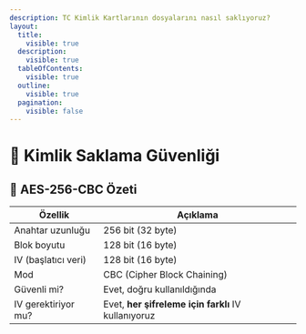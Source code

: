 ```yaml
---
description: TC Kimlik Kartlarının dosyalarını nasıl saklıyoruz?
layout:
  title:
    visible: true
  description:
    visible: true
  tableOfContents:
    visible: true
  outline:
    visible: true
  pagination:
    visible: false
---
```


# 🔐 Kimlik Saklama Güvenliği

## 🔐 AES-256-CBC Özeti

| Özellik             | Açıklama                                            |
| ------------------- | --------------------------------------------------- |
| Anahtar uzunluğu    | 256 bit (32 byte)                                   |
| Blok boyutu         | 128 bit (16 byte)                                   |
| IV (başlatıcı veri) | 128 bit (16 byte)                                   |
| Mod                 | CBC (Cipher Block Chaining)                         |
| Güvenli mi?         | Evet, doğru kullanıldığında                         |
| IV gerektiriyor mu? | Evet, **her şifreleme için farklı** IV kullanıyoruz |
